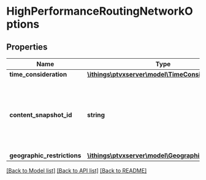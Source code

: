 # HighPerformanceRoutingNetworkOptions

## Properties
Name | Type | Description | Notes
------------ | ------------- | ------------- | -------------
**time_consideration** | [**\ithings\ptvxserver\model\TimeConsideration**](TimeConsideration.md) |  | [optional] 
**content_snapshot_id** | **string** | Specifies the content snapshot to use. If no snapshot ID is set, the most recent content is used. | [optional] 
**geographic_restrictions** | [**\ithings\ptvxserver\model\GeographicRestrictions**](GeographicRestrictions.md) |  | [optional] 

[[Back to Model list]](../../README.md#documentation-for-models) [[Back to API list]](../../README.md#documentation-for-api-endpoints) [[Back to README]](../../README.md)

